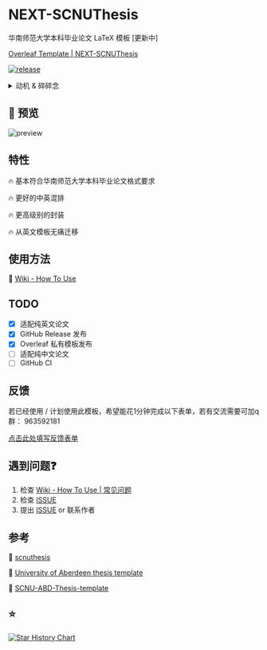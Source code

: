 # NEXT-SCNUThesis

华南师范大学本科毕业论文 LaTeX 模板 [更新中]

[Overleaf Template | NEXT-SCNUThesis](https://www.overleaf.com/read/cztdbznzmfwm#891a33)

[![release](https://img.shields.io/github/v/release/FaterYU/NEXT-SCNUThesis?include_prereleases&style=flat)](https://github.com/FaterYU/NEXT-SCNUThesis/releases/latest)

<details>
  <summary>动机 & 碎碎念</summary>
  起因是作者毕业论文需要将同一篇论文内容以两种不同的模板（华南师范大学和阿伯丁大学）分别提交，而阿伯丁提供了 LaTeX 模板，华南师范大学的模板则是 Word 的。而要将 1.5万词的英文论文（公式、引用、图表）从 LaTeX 模板迁移到 Word 模板，懂的都懂。更窒息的是，在华师的毕业论文要求中，不能完全不出现中文，而本专业又要求英文写作，这就导致必须在 LaTeX 模板中混排中文和英文。作者已经基本完成英文 LaTeX 模板下的毕业论文，鉴于此，一个能无痛迁移且符合华南师范大学本科毕业论文格式要求的 LaTeX 模板就成为刚需了。本项目部分细节参考了scnuthesis，从空白模板头尽可能简洁地手撕了这个项目。亲测从本人的英文 LaTeX 论文初步迁移到本模板耗时约 10 分钟，即可大致符合要求。至于是否最终符合还待今年作者毕业的检验。
</details>

## 👀 预览

![preview](https://github.com/user-attachments/assets/2e7ffa9a-6d68-47a2-8764-3ca2a400bea8)

## 特性

🔥 基本符合华南师范大学本科毕业论文格式要求

🔥 更好的中英混排

🔥 更高级别的封装

🔥 从英文模板无痛迁移

## 使用方法

📖 [Wiki - How To Use](https://github.com/FaterYU/NEXT-SCNUThesis/wiki/How-To-Use)

## TODO

- [x] 适配纯英文论文
- [x] GitHub Release 发布
- [x] Overleaf 私有模板发布
- [ ] 适配纯中文论文
- [ ] GitHub CI

## 反馈

若已经使用 / 计划使用此模板，希望能花1分钟完成以下表单，若有交流需要可加q群： 963592181

[点击此处填写反馈表单](https://forms.office.com/e/ESdiTbCaPt)

## 遇到问题❓

1. 检查 [Wiki - How To Use | 常见问题](https://github.com/FaterYU/NEXT-SCNUThesis/wiki/How-To-Use#%E5%B8%B8%E8%A7%81%E9%97%AE%E9%A2%98)
2. 检查 [ISSUE](https://github.com/FaterYU/NEXT-SCNUThesis/issues)
3. 提出 [ISSUE](https://github.com/FaterYU/NEXT-SCNUThesis/issues) or 联系作者

## 参考

🔗 [scnuthesis](https://github.com/scnu/scnuthesis)

🔗 [University of Aberdeen thesis template](https://www.overleaf.com/latex/templates/university-of-aberdeen-thesis-template/jzrbyqmggygd)

🔗 [SCNU-ABD-Thesis-template](https://github.com/kikixiong/SCNU-ABD-Thesis-template)

## ⭐

[![Star History Chart](https://api.star-history.com/svg?repos=FaterYU/NEXT-SCNUThesis&type=Date)](https://www.star-history.com/#FaterYU/NEXT-SCNUThesis&Date)
